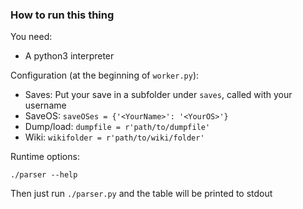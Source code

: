 ### How to run this thing

You need:

* A python3 interpreter

Configuration (at the beginning of `worker.py`):

* Saves: Put your save in a subfolder under `saves`, called with your username
* SaveOS: `saveOSes = {'<YourName>': '<YourOS>'}`
* Dump/load: `dumpfile = r'path/to/dumpfile'`
* Wiki: `wikifolder = r'path/to/wiki/folder'`

Runtime options:

    ./parser --help

Then just run `./parser.py` and the table will be printed to stdout

